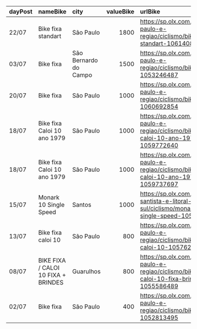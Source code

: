 | dayPost   | nameBike                            | city                  |   valueBike | urlBike                                                                                         |
|:----------|:------------------------------------|:----------------------|------------:|:------------------------------------------------------------------------------------------------|
| 22/07     | Bike fixa standart                  | São Paulo             |        1800 | https://sp.olx.com.br/sao-paulo-e-regiao/ciclismo/bike-fixa-standart-1061408842                 |
| 03/07     | Bike fixa                           | São Bernardo do Campo |        1500 | https://sp.olx.com.br/sao-paulo-e-regiao/ciclismo/bike-fixa-1053246487                          |
| 20/07     | Bike fixa                           | São Paulo             |        1000 | https://sp.olx.com.br/sao-paulo-e-regiao/ciclismo/bike-fixa-1060692854                          |
| 18/07     | Bike fixa Caloi 10 ano 1979         | São Paulo             |        1000 | https://sp.olx.com.br/sao-paulo-e-regiao/ciclismo/bike-fixa-caloi-10-ano-1979-1059772640        |
| 18/07     | Bike fixa Caloi 10 ano 1979         | São Paulo             |        1000 | https://sp.olx.com.br/sao-paulo-e-regiao/ciclismo/bike-fixa-caloi-10-ano-1979-1059737697        |
| 15/07     | Monark 10 Single Speed              | Santos                |        1000 | https://sp.olx.com.br/baixada-santista-e-litoral-sul/ciclismo/monark-10-single-speed-1058845459 |
| 13/07     | Bike fixa caloi 10                  | São Paulo             |         800 | https://sp.olx.com.br/sao-paulo-e-regiao/ciclismo/bike-fixa-caloi-10-1057622595                 |
| 08/07     | BIKE FIXA / CALOI 10 FIXA + BRINDES | Guarulhos             |         800 | https://sp.olx.com.br/sao-paulo-e-regiao/ciclismo/bike-fixa-caloi-10-fixa-brindes-1055586489    |
| 02/07     | Bike fixa                           | São Paulo             |         400 | https://sp.olx.com.br/sao-paulo-e-regiao/ciclismo/bike-fixa-1052813495                          |